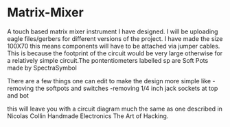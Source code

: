 # Matrix-Mixer
A touch based matrix mixer instrument I have designed.
I will be uploading eagle files/gerbers for different versions of the project.
I have made the size 100X70 this means components will have to be attached via jumper cables. This is because the footprint of 
the circuit would be very large otherwise for a relatively simple circuit.The pontentiometers labelled sp are Soft Pots made
by SpectraSymbol 

There are a few things one can edit to make the design more simple like 
-removing the softpots and switches 
-removing 1/4 inch jack sockets at top and bot 

this will leave you with a circuit diagram much the same as one described in Nicolas Collin Handmade Electronics The Art of 
Hacking.
